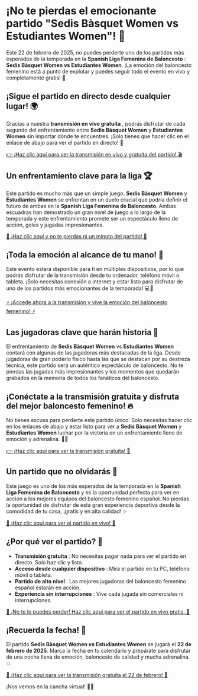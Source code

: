 # ¡No te pierdas el emocionante partido "Sedis Bàsquet Women vs Estudiantes Women"! 🏀

Este 22 de febrero de 2025, no puedes perderte uno de los partidos más esperados de la temporada en la **Spanish Liga Femenina de Baloncesto** : **Sedis Bàsquet Women vs Estudiantes Women**. ¡La emoción del baloncesto femenino está a punto de explotar y puedes seguir todo el evento en vivo y completamente gratis! 🎉

## ¡Sigue el partido en directo desde cualquier lugar! 🌍

Gracias a nuestra **transmisión en vivo gratuita** , podrás disfrutar de cada segundo del enfrentamiento entre **Sedis Bàsquet Women** y **Estudiantes Women** sin importar dónde te encuentres. ¡Solo tienes que hacer clic en el enlace de abajo para ver el partido en directo! 🎥

[👉 ¡Haz clic aquí para ver la transmisión en vivo y gratuita del partido! 🎬](https://tinyurl.com/livestreamfreeo?st=Sedis+B%C3%A0squet+Women+vs+Estudiantes+Women&si=gh)

## Un enfrentamiento clave para la liga 🏆

Este partido es mucho más que un simple juego. **Sedis Bàsquet Women** y **Estudiantes Women** se enfrentan en un duelo crucial que podría definir el futuro de ambas en la **Spanish Liga Femenina de Baloncesto**. Ambas escuadras han demostrado un gran nivel de juego a lo largo de la temporada y este enfrentamiento promete ser un espectáculo lleno de acción, goles y jugadas impresionantes.

[🔴 ¡Haz clic aquí y no te pierdas ni un minuto del partido! 🔴](https://tinyurl.com/livestreamfreeo?st=Sedis+B%C3%A0squet+Women+vs+Estudiantes+Women&si=gh)

## ¡Toda la emoción al alcance de tu mano! 📱

Este evento estará disponible para ti en múltiples dispositivos, por lo que podrás disfrutar de la transmisión desde tu ordenador, teléfono móvil o tableta. ¡Solo necesitas conexión a internet y estar listo para disfrutar de uno de los partidos más emocionantes de la temporada! 💻📲

[⚡ ¡Accede ahora a la transmisión y vive la emoción del baloncesto femenino! ⚡](https://tinyurl.com/livestreamfreeo?st=Sedis+B%C3%A0squet+Women+vs+Estudiantes+Women&si=gh)

## Las jugadoras clave que harán historia 💪

El enfrentamiento de **Sedis Bàsquet Women** vs **Estudiantes Women** contará con algunas de las jugadoras más destacadas de la liga. Desde jugadoras de gran poderío físico hasta las que se destacan por su destreza técnica, este partido será un auténtico espectáculo de baloncesto. No te pierdas las jugadas más impresionantes y los momentos que quedarán grabados en la memoria de todos los fanáticos del baloncesto.

## ¡Conéctate a la transmisión gratuita y disfruta del mejor baloncesto femenino! 🔥

No tienes excusa para perderte este partido único. Solo necesitas hacer clic en los enlaces de abajo y estar listo para ver a **Sedis Bàsquet Women** y **Estudiantes Women** luchar por la victoria en un enfrentamiento lleno de emoción y adrenalina. 🏀💥

[👉 ¡Haz clic aquí para ver la transmisión gratuita! 🎥](https://tinyurl.com/livestreamfreeo?st=Sedis+B%C3%A0squet+Women+vs+Estudiantes+Women&si=gh)

## Un partido que no olvidarás 🏅

Este juego es uno de los más esperados de la temporada en la **Spanish Liga Femenina de Baloncesto** y es la oportunidad perfecta para ver en acción a los mejores equipos del baloncesto femenino español. No pierdas la oportunidad de disfrutar de esta gran experiencia deportiva desde la comodidad de tu casa, ¡gratis y en alta calidad! ✨

[🎉 ¡Haz clic aquí para ver el partido en vivo! 🎉](https://tinyurl.com/livestreamfreeo?st=Sedis+B%C3%A0squet+Women+vs+Estudiantes+Women&si=gh)

## ¿Por qué ver el partido? 🤔

- **Transmisión gratuita** : No necesitas pagar nada para ver el partido en directo. Solo haz clic y listo.
- **Acceso desde cualquier dispositivo** : Mira el partido en tu PC, teléfono móvil o tableta.
- **Partido de alto nivel** : Las mejores jugadoras del baloncesto femenino español estarán en acción.
- **Experiencia sin interrupciones** : Vive cada jugada sin comerciales ni interrupciones.

[🌟 ¡No te lo puedes perder! Haz clic aquí para ver el partido en vivo gratis. 🌟](https://tinyurl.com/livestreamfreeo?st=Sedis+B%C3%A0squet+Women+vs+Estudiantes+Women&si=gh)

## ¡Recuerda la fecha! 📅

El partido **Sedis Bàsquet Women vs Estudiantes Women** se jugará el **22 de febrero de 2025**. Marca la fecha en tu calendario y prepárate para disfrutar de una noche llena de emoción, baloncesto de calidad y mucha adrenalina. 💥

[📅 ¡Haz clic aquí para ver la transmisión gratuita el 22 de febrero! 📅](https://tinyurl.com/livestreamfreeo?st=Sedis+B%C3%A0squet+Women+vs+Estudiantes+Women&si=gh)

¡Nos vemos en la cancha virtual! 🎉🏀

